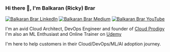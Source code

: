 ### Hi there 👋, I'm Balkaran (Ricky) Brar
<a href="https://www.linkedin.com/in/balkaranbrar/" rel="nofollow"><img src="https://camo.githubusercontent.com/a80d00f23720d0bc9f55481cfcd77ab79e141606829cf16ec43f8cacc7741e46/68747470733a2f2f696d672e736869656c64732e696f2f62616467652f4c696e6b6564496e2d3030373742353f7374796c653d666f722d7468652d6261646765266c6f676f3d6c696e6b6564696e266c6f676f436f6c6f723d7768697465" alt="Balkaran Brar LinkedIn" data-canonical-src="https://img.shields.io/badge/LinkedIn-0077B5?style=for-the-badge&amp;logo=linkedin&amp;logoColor=white" style="max-width: 100%;"></a>
<a href="https://medium.com/@karan-brar" rel="nofollow"><img src="https://camo.githubusercontent.com/a48f492c2bf9afb8b5b9b0884ed8f67964a88b3c10a32cf6af0f028baaac46d4/68747470733a2f2f696d672e736869656c64732e696f2f62616467652f4d656469756d2d3030303030303f7374796c653d666f722d7468652d6261646765266c6f676f3d6d656469756d266c6f676f436f6c6f723d7768697465" alt="Balkaran Brar Medium" data-canonical-src="https://img.shields.io/badge/Medium-000000?style=for-the-badge&amp;logo=medium&amp;logoColor=white" style="max-width: 100%;"></a>
<a href="https://www.youtube.com/channel/UCOhUgOA1IQ36cNLnvtBACNA" rel="nofollow"><img src="https://camo.githubusercontent.com/d79c5549652f9c7690992eb49571d216a70a480681561cbd93bfbfc77c491e54/68747470733a2f2f696d672e736869656c64732e696f2f62616467652f596f75547562652d4646303030303f7374796c653d666f722d7468652d6261646765266c6f676f3d796f7574756265266c6f676f436f6c6f723d7768697465" alt="Balkaran Brar YouTube" data-canonical-src="https://img.shields.io/badge/YouTube-FF0000?style=for-the-badge&amp;logo=youtube&amp;logoColor=white" style="max-width: 100%;"></a>

I'm an avid Cloud Architect, DevOps Engineer and founder of <a href="https://cloudprodigy.ca">Cloud Prodigy</a> <br>
I'm also an ML Enthusiast and Online Trainer on <a href="https://www.udemy.com/user/nixlinux/">Udemy</a>

I'm here to help customers in their Cloud/DevOps/ML/AI adoption journey.
